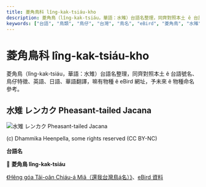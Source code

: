 ```yaml
---
title: 菱角鳥科 lîng-kak-tsiáu-kho
description: 菱角鳥（lîng-kak-tsiáu，華語：水雉）台語名整理，同齊對照本土 ê 台語號名、鳥仔特徵、英語、日語、華語翻譯，嘛有物種 ê eBird 網址，予未來 ê 物種命名參考。
keywords: ["台語", "鳥類", "鳥仔", "台灣", "鳥名", "eBird", "菱角鳥", "水雉"]
---
```


# 菱角鳥科 lîng-kak-tsiáu-kho

菱角鳥（lîng-kak-tsiáu，華語：水雉）台語名整理，同齊對照本土 ê 台語號名、鳥仔特徵、英語、日語、華語翻譯，嘛有物種 ê eBird 網址，予未來 ê 物種命名參考。

## 水雉 レンカク Pheasant-tailed Jacana

![水雉 レンカク Pheasant-tailed Jacana](https://inaturalist-open-data.s3.amazonaws.com/photos/25837/medium.jpg)

(c) Dhammika Heenpella, some rights reserved (CC BY-NC)

**台語名**

🎯 **菱角鳥 lîng-kak-tsiáu**

[《Hêng góa Tâi-oân Chiáu-á Miâ（還我台灣鳥á名）》](https://siaulahjih.github.io/TaiOanChiauA/)、[eBird 資料](https://ebird.org/species/phtjac1)
